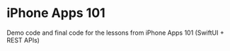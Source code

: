 # iPhone Apps 101

Demo code and final code for the lessons from iPhone Apps 101 (SwiftUI + REST APIs)
